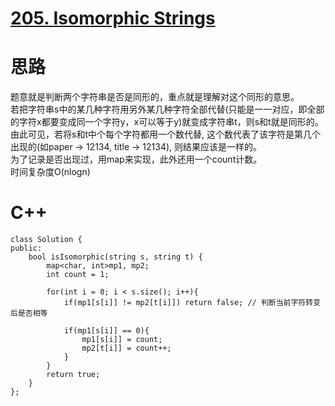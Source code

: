 # [205. Isomorphic Strings](https://leetcode.com/problems/isomorphic-strings/description/)
# 思路
题意就是判断两个字符串是否是同形的，重点就是理解对这个同形的意思。   
若把字符串s中的某几种字符用另外某几种字符全部代替(只能是一一对应，即全部的字符x都要变成同一个字符y，x可以等于y)就变成字符串t，则s和t就是同形的。   
由此可见，若将s和t中个每个字符都用一个数代替, 这个数代表了该字符是第几个出现的(如paper -> 12134, title -> 12134), 则结果应该是一样的。  
为了记录是否出现过，用map来实现，此外还用一个count计数。   
时间复杂度O(nlogn)
# C++
```
class Solution {
public:
    bool isIsomorphic(string s, string t) {
        map<char, int>mp1, mp2;
        int count = 1;
            
        for(int i = 0; i < s.size(); i++){
            if(mp1[s[i]] != mp2[t[i]]) return false; // 判断当前字符转变后是否相等 
            
            if(mp1[s[i]] == 0){
                mp1[s[i]] = count;
                mp2[t[i]] = count++;
            }
        }
        return true;   
    }
};
```

